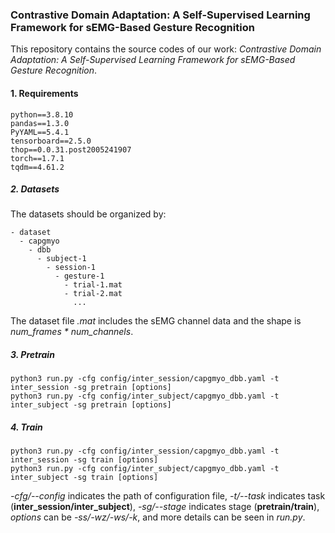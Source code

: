 ### Contrastive Domain Adaptation: A Self-Supervised Learning Framework for sEMG-Based Gesture Recognition

This repository contains the source codes of our work: *Contrastive Domain Adaptation: A Self-Supervised Learning Framework for sEMG-Based Gesture Recognition*.

#### 1. Requirements
```
python==3.8.10
pandas==1.3.0
PyYAML==5.4.1
tensorboard==2.5.0
thop==0.0.31.post2005241907
torch==1.7.1
tqdm==4.61.2
```

##### 2. Datasets
The datasets should be organized by:
```
- dataset
  - capgmyo
    - dbb
      - subject-1
        - session-1
          - gesture-1
            - trial-1.mat
            - trial-2.mat
              ...
```
The dataset file *.mat* includes the sEMG channel data and the shape is *num_frames \* num_channels*.

##### 3. Pretrain
```
python3 run.py -cfg config/inter_session/capgmyo_dbb.yaml -t inter_session -sg pretrain [options]
python3 run.py -cfg config/inter_subject/capgmyo_dbb.yaml -t inter_subject -sg pretrain [options]
```
##### 4. Train
```
python3 run.py -cfg config/inter_session/capgmyo_dbb.yaml -t inter_session -sg train [options]
python3 run.py -cfg config/inter_subject/capgmyo_dbb.yaml -t inter_subject -sg train [options]
```

*-cfg/--config* indicates the path of configuration file, *-t/--task* indicates task (**inter_session/inter_subject**), *-sg/--stage* indicates stage (**pretrain/train**), *options* can be *-ss/-wz/-ws/-k*, and more details can be seen in *run.py*.
